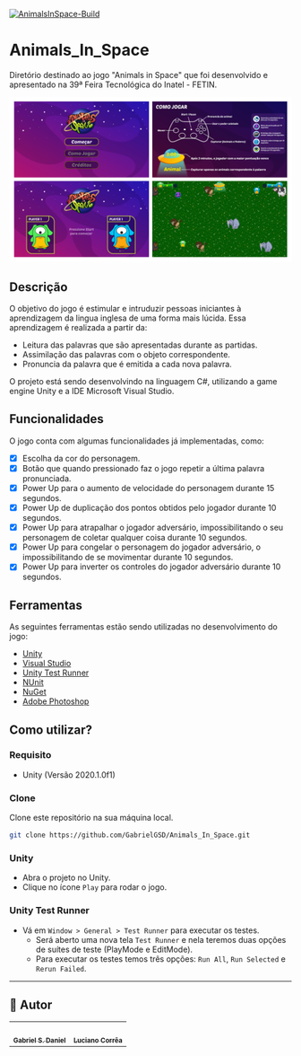 [![AnimalsInSpace-Build](https://github.com/GabrielGSD/Animals_In_Space/workflows/AnimalsInSpace/badge.svg)](https://github.com/GabrielGSD/Animals_In_Space/actions)

# Animals_In_Space
Diretório destinado ao jogo "Animals in Space" que foi desenvolvido e apresentado na 39ª Feira Tecnológica do Inatel - FETIN.

<p align="center">
  <img src="https://github.com/GabrielGSD/Animals_In_Space/blob/main/Assets/Sprite/prints_AiS.png">
</p>

## Descrição
O objetivo do jogo é estimular e intruduzir pessoas iniciantes à aprendizagem da lingua inglesa de uma forma mais lúcida.
Essa aprendizagem é realizada a partir da:

- Leitura das palavras que são apresentadas durante as partidas.
- Assimilação das palavras com o objeto correspondente.
- Pronuncia da palavra que é emitida a cada nova palavra.

O projeto está sendo desenvolvindo na linguagem C#, utilizando a game engine Unity e a IDE Microsoft Visual Studio.

## Funcionalidades
O jogo conta com algumas funcionalidades já implementadas, como:
- [x] Escolha da cor do personagem.
- [x] Botão que quando pressionado faz o jogo repetir a última palavra pronunciada.
- [x] Power Up para o aumento de velocidade do personagem durante 15 segundos.
- [x] Power Up de duplicação dos pontos obtidos pelo jogador durante 10 segundos.
- [x] Power Up para atrapalhar o jogador adversário, impossibilitando o seu personagem de coletar qualquer coisa durante 10 segundos.
- [x] Power Up para congelar o personagem do jogador adversário, o impossibilitando de se movimentar durante 10 segundos.
- [x] Power Up para inverter os controles do jogador adversário durante 10 segundos.

## Ferramentas
As seguintes ferramentas estão sendo utilizadas no desenvolvimento do jogo:
- [Unity](https://unity.com/)
- [Visual Studio](https://visualstudio.microsoft.com/pt-br/vs/)
- [Unity Test Runner](https://docs.unity3d.com/2017.4/Documentation/Manual/testing-editortestsrunner.html)
- [NUnit](https://nunit.org/)
- [NuGet](https://www.nuget.org/)
- [Adobe Photoshop](https://www.adobe.com/br/products/photoshop.html)

## Como utilizar?
### Requisito
- Unity (Versão 2020.1.0f1)

### Clone
Clone este repositório na sua máquina local.
```sh
git clone https://github.com/GabrielGSD/Animals_In_Space.git
```

### Unity
- Abra o projeto no Unity.
- Clique no ícone `Play` para rodar o jogo.

### Unity Test Runner
- Vá em `Window > General > Test Runner` para executar os testes. 
  - Será aberto uma nova tela `Test Runner` e nela teremos duas opções de suítes de teste (PlayMode e EditMode).
  - Para executar os testes temos três opções: `Run All`, `Run Selected` e `Rerun Failed`.

---

## 🦸 Autor

<table>
  <tr>
    <td align="center"><a href="https://github.com/GabrielGSD/"><img style="border-radius: 50%;" src="https://avatars.githubusercontent.com/u/51684325?s=400&u=e7dd7f940518806440fe798dee27a5966d6c73af&v=4" width="100px;" alt=""/><br /><sub><b>Gabriel S. Daniel</b></sub></a></td>      
    <td align="center"><a href="https://github.com/LuciMito"><img style="border-radius: 50%;" src="https://avatars.githubusercontent.com/u/44007085?v=4" width="100px;" alt=""/><br /><sub><b>Luciano Corrêa</b></sub></a></td>  
  </tr>
</table>


